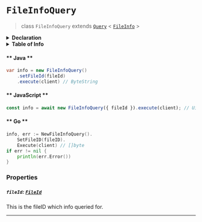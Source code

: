 # `FileInfoQuery`

> class `FileInfoQuery` extends [`Query`](reference/core/Query.md) < [`FileInfo`](reference/file/FileInfo.md) >

<details>
<summary><b>Declaration</b></summary>

```typescript
class FileInfoQuery extends Query<FileInfo> {
    /* property */ fileId?: FileId;
}
```

</details>

<details>
<summary><b>Table of Info</b></summary>

## Support

| Item | Java | JavaScript | Go
| - | - | - | - |
| [`fileId`](#fileid-fileid) | ✅ | ✅ | ✅

</details>

<!-- tabs:start -->

#### ** Java **

```java
var info = new FileInfoQuery()
    .setFileId(fileId)
    .execute(client) // ByteString
```

#### ** JavaScript **

```javascript
const info = await new FileInfoQuery({ fileId }).execute(client); // Uint8Array
```

#### ** Go **

```go
info, err := NewFileInfoQuery().
    SetFileID(fileID).
    Execute(client) // []byte
if err != nil {
    println(err.Error())
}
```

<!-- tabs:end -->

### Properties

##### `fileId`: [`FileId`](reference/file/FileId.md)

This is the fileID which info queried for.

---
